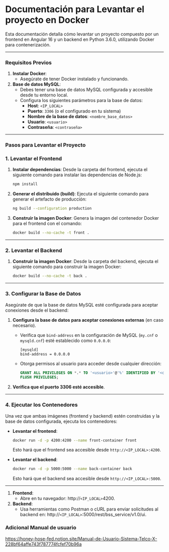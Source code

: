 # Documentación para Levantar el proyecto en Docker

Esta documentación detalla cómo levantar un proyecto compuesto por un frontend en Angular 16 y un backend en Python 3.6.0, utilizando Docker para contenerización.

---

### **Requisitos Previos**

1. **Instalar Docker**:
    - Asegúrate de tener Docker instalado y funcionando.
2. **Base de datos MySQL**:
    - Debes tener una base de datos MySQL configurada y accesible desde tu entorno local.
    - Configura los siguientes parámetros para la base de datos:
        - **Host**: `<IP_LOCAL>`
        - **Puerto**: `3306` (o el configurado en tu sistema)
        - **Nombre de la base de datos**: `<nombre_base_datos>`
        - **Usuario**: `<usuario>`
        - **Contraseña**: `<contraseña>`

---

### **Pasos para Levantar el Proyecto**

### **1. Levantar el Frontend**

1. **Instalar dependencias**:
Desde la carpeta del frontend, ejecuta el siguiente comando para instalar las dependencias de Node.js:
    
    ```bash
    npm install
    ```
    
2. **Generar el distribuido (build)**:
Ejecuta el siguiente comando para generar el artefacto de producción:
    
    ```bash
    ng build --configuration production
    ```
    
3. **Construir la imagen Docker**:
Genera la imagen del contenedor Docker para el frontend con el comando:
    
    ```bash
    docker build --no-cache -t front .
    ```
    

---

### **2. Levantar el Backend**

1. **Construir la imagen Docker**:
Desde la carpeta del backend, ejecuta el siguiente comando para construir la imagen Docker:
    
    ```bash
    docker build --no-cache -t back .
    ```
    

---

### **3. Configurar la Base de Datos**

Asegúrate de que la base de datos MySQL esté configurada para aceptar conexiones desde el backend:

1. **Configura la base de datos para aceptar conexiones externas** (en caso necesario).
    - Verifica que `bind-address` en la configuración de MySQL (`my.cnf` o `mysqld.cnf`) esté establecido como `0.0.0.0`:
        
        ```
        [mysqld]
        bind-address = 0.0.0.0
        ```
        
    - Otorga permisos al usuario para acceder desde cualquier dirección:
        
        ```sql
        GRANT ALL PRIVILEGES ON *.* TO '<usuario>'@'%' IDENTIFIED BY '<contraseña>';
        FLUSH PRIVILEGES;
        ```
        
2. **Verifica que el puerto 3306 esté accesible**.

---

### **4. Ejecutar los Contenedores**

Una vez que ambas imágenes (frontend y backend) estén construidas y la base de datos configurada, ejecuta los contenedores:

- **Levantar el frontend**:
    
    ```bash
    docker run -d -p 4200:4200 --name front-container front
    ```
    
    Esto hará que el frontend sea accesible desde `http://<IP_LOCAL>:4200`.
    
- **Levantar el backend**:
    
    ```bash
    docker run -d -p 5000:5000 --name back-container back
    ```
    
    Esto hará que el backend sea accesible desde `http://<IP_LOCAL>:5000`.
    

---


1. **Frontend**:
    - Abre en tu navegador: http://`<IP_LOCAL>`4200.
2. **Backend**:
    - Usa herramientas como Postman o cURL para enviar solicitudes al backend en: http://`<IP_LOCAL>`:5000/rest/bss_service/v1.0/ui.


### **Adicional** Manual de usuario

https://honey-hose-fed.notion.site/Manual-de-Usuario-Sistema-Telco-X-228bf64affe743f787774fcfef70b96a
